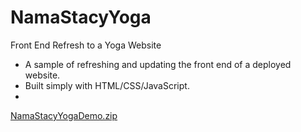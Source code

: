# NamaStacyYoga
Front End Refresh to a Yoga Website


- A sample of refreshing and updating the front end of a deployed website. 
- Built simply with HTML/CSS/JavaScript. 
- 
[NamaStacyYogaDemo.zip](https://github.com/ZachCortez/NamaStacyYoga/files/7991932/NamaStacyYogaDemo.zip)
